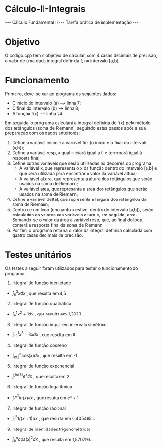 # Cálculo-II-Integrais
--- Cálculo Fundamental II --- Tarefa prática de implementação ---

# Objetivo
O codigo.cpp tem o objetivo de calcular, com 4 casas decimais de precisão, o valor de uma dada integral definida f, no intervalo [a,b].

# Funcionamento
Primeiro, deve-se dar ao programa os seguintes dados:
- O início do intervalo (a) --> linha 7;
- O final do intervalo (b) --> linha 8;
- A função f(x) --> linha 24.

Em seguida, o programa calculará a integral definida de f(x) pelo método dos retângulos (soma de Riemann), seguindo estes passos após a sua preparação com os dados anteriores:
1. Define a variável inicio e a variável fim (o início e o final do intervalo [a,b]);
2. Define a variável resp, a qual iniciará igual a 0 e terminará igual à resposta final;
3. Define outras variáveis que serão utilizadas no decorres do programa:
     - A variável x, que representa o x da função dentro do intervalo [a,b] e que será utilizada para encontrar o valor da variável altura;
     - A variável altura, que representa a altura dos retângulos que serão usados na soma de Riemann;
     - A variável area, que representa a área dos retângulos que serão usados na soma de Riemann;
4. Define a variável deltaI, que representa a largura dos retângulos da soma de Riemann;
5. Dentro de um loop (enquanto x estiver dentro do intervalo [a,b]), serão calculados os valores das variáveis altura e, em seguida, area. Somando-se o valor da área à variável resp, que, ao final do loop, conterá a resposta final da soma de Riemann;
6. Por fim, o programa retorna o valor da integral definida calculada com quatro casas decimais de precisão.

# Testes unitários
Os testes a seguir foram utilizados para testar o funcionamento do programa:
1. Integral de função identidade 
-    $\int_0^3 x  dx$ , que resulta em 4,5
2. Integral de função quadrática
-    $\int_0^1 x^2+1  dx$ , que resulta em 1,3333...
3. Integral de função ímpar em intervalo simétrico
-    $\int_{-1}^1 x^3-3x dx$ , que resulta em 0
4. Integral de função cosseno
-    $\int_{π/2}^{π} cos(x) dx$ , que resulta em -1
5. Integral de função exponencial
-    $\int_1^{ln(3)} e^x dx$ , que resulta em 2
6. Integral de função logarítmica
-    $\int_1^{e^2} ln(x) dx$ , que resulta em $e^x$ + 1
7. Integral de função racional
-    $\int_1^2 1/(x+1) dx$ , que resulta em 0,405465...
8. Integral de identidades trigonométricas
-    $\int_0^{π} cos(x)^2 dx$ , que resulta em 1,570796...

